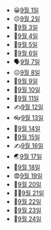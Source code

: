 - 😀[9월 1일](9.1_Web.md)
- 😔[9월 2일](9.2_Web.md)
- 🐤[9월 3일](9.3_자습.md)
- 🧅[9월 4일](9.4_자습.md)
- 🔩[9월 5일](9.5_Web.md)
- 🥈[9월 6일](9.6_Web.md)
- 🗣️[9월 7일](9.7_Web.md)
- 😖[9월 8일](9.8_Web.md)
- 💆[9월 9일](9.9_자습.md)
- 🥵[9월 10일](9.10_자습.md)
- 🤜[9월 11일](9.11_자습.md)
- ✍️[9월 12일](9.12_자습.md)
- 👓[9월 13일](9.13_Web.md)
- 👀[9월 14일](9.14_Web.md)
- 🤢[9월 15일](9.15_Javascript.md)
- ✍️[9월 16일](9.16_Javascript.md)
- 🌏[9월 17일](9.17_자습.md)
- 👻[9월 18일](9.17_자습.md)
- 😨[9월 19일](9.19_Javascript.md)
- 🤴[9월 20일](9.20_Javascript.md)
- 👨‍💻[9월 21일](9.21_DJANGO.md)
- 🐷[9월 22일](9.22_DJANGO.md)
- 🤝[9월 23일](9.23_DJANGO.md)
- 👥[9월 24일](9.24_자습.md)
